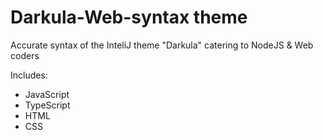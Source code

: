 # Darkula-Web-syntax theme

Accurate syntax of the InteliJ theme "Darkula" catering to NodeJS & Web coders

Includes:
- JavaScript
- TypeScript
- HTML
- CSS
